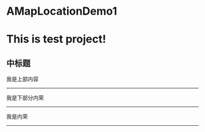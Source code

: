 # AMapLocationDemo1
This is test project!
==========

中标题
-------

我是上部内容

---
我是下部分内荣
___
我是内荣
***
